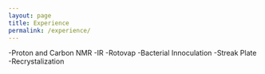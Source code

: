 ```yaml
---
layout: page
title: Experience
permalink: /experience/
---
```


-Proton and Carbon NMR
-IR
-Rotovap
-Bacterial Innoculation
-Streak Plate
-Recrystalization
